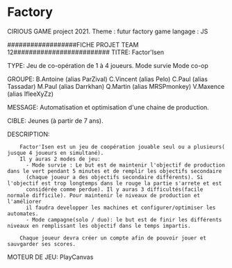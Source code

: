 # Factory
CIRIOUS GAME project 2021.
Theme : futur factory game
langage : JS

##################FICHE PROJET TEAM 12#########################
TITRE: Factor'Isen


TYPE:
        Jeu de co-opération de 1 à 4 joueurs.
        Mode survie
        Mode co-op

GROUPE:
        B.Antoine   (alias ParZival)
        C.Vincent   (alias Pelo)
        C.Paul      (alias Tassadar)
        M.Paul      (alias Darrkhan)
        Q.Martin    (alias MRSPmonkey)
        V.Maxence   (alias IfleeXyZz)


MESSAGE:
        Automatisation et optimisation d'une chaine de production.

CIBLE:
        Jeunes (à partir de 7 ans).


DESCRIPTION:

        Factor'Isen est un jeu de coopération jouable seul ou a plusieurs( jusque 4 joueurs en simultané).
        Il y auras 2 modes de jeu: 
          - Mode survie : Le but est de maintenir l'objectif de production dans le vert pendant 5 minutes et de remplir les objectifs secondaire
          (chaque joueur a des objectifs secondaire différents). Si l'objectif est trop longtemps dans le rouge la partie s'arrete et est
          considérée comme perdue). Il y auras 3 difficultés(facile normale difficile). Pour maintenir le niveaux de production et l'améliorer
          il faudra developper les machines et configurer/optimiser les automates. 
          - Mode campagne(solo / duo): le but est de finir les différents niveaux en remplissant les objectif dans le temps impartis.

        Chaque joueur devra créer un compte afin de pouvoir jouer et sauvgarder ses scores.


MOTEUR DE JEU:
        PlayCanvas

